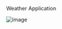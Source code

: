 Weather Application 

![image](https://github.com/user-attachments/assets/c0eabbd2-906f-4a9c-8cb4-717f2b1bf6dd)

